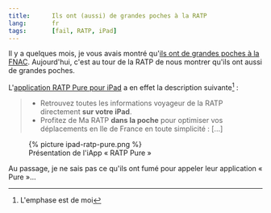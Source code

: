 ```yaml
--- 
title:      Ils ont (aussi) de grandes poches à la RATP 
lang:       fr 
tags:       [fail, RATP, iPad]
---
```


Il y a quelques mois, je vous avais montré qu'[ils ont de grandes poches à la FNAC](/2010/09/ils-ont-de-grandes-poches-a-la-fnac.html). Aujourd'hui, c'est au tour de la RATP de nous montrer qu'ils ont aussi de grandes poches.

L'[application RATP Pure pour iPad](http://itunes.apple.com/fr/app/ratp-pure-lapplication-officielle/id376993201?mt=8) a en effet la description suivante[^1] :

[^1]: L'emphase est de moi

> - Retrouvez toutes les informations voyageur de la RATP directement **sur votre iPad**.
> - Profitez de Ma RATP **dans la poche** pour optimiser vos déplacements en Ile de France en toute simplicité : [...]

<figure>
  {% picture ipad-ratp-pure.png %}
  <figcaption>
    Présentation de l'iApp « RATP Pure »
  </figcaption>
</figure>

Au passage, je ne sais pas ce qu'ils ont fumé pour appeler leur application « Pure »...
